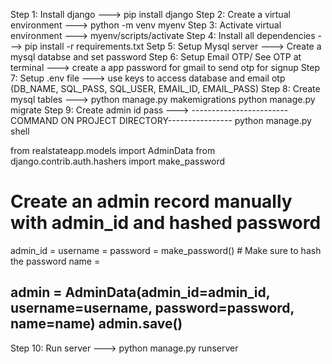 Step 1: Install django ---> pip install django
Step 2: Create a virtual environment ---> python -m venv myenv
Step 3: Activate virtual environment ---> myenv/scripts/activate
Step 4: Install all dependencies ---> pip install -r requirements.txt
Setp 5: Setup Mysql server ---> Create a mysql databse and set password
Step 6: Setup Email OTP/ See OTP at terminal ---> create a app password for gmail to send otp for signup
Step 7: Setup .env file ---> use keys to access database and email otp (DB_NAME, SQL_PASS, SQL_USER, EMAIL_ID, EMAIL_PASS)
Step 8: Create mysql tables ---> python manage.py makemigrations  python manage.py migrate
Step 9: Create admin id pass --->
------------------------COMMAND ON PROJECT DIRECTORY----------------
python manage.py shell

from realstateapp.models import AdminData
from django.contrib.auth.hashers import make_password

# Create an admin record manually with admin_id and hashed password
admin_id = <admin-id> 
username = <your-username>
password = make_password(<your-password>)  # Make sure to hash the password
name = <your-name> 

admin = AdminData(admin_id=admin_id, username=username, password=password, name=name)
admin.save()
-----------------------------------------------------------------------------

Step 10: Run server ---> python manage.py runserver
